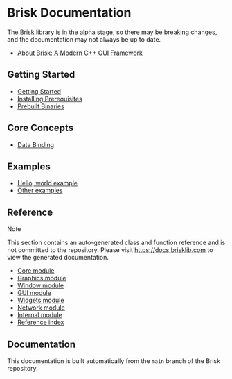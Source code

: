 # Brisk Documentation

The Brisk library is in the alpha stage, so there may be breaking changes, and the documentation may not always be up to date.

* [About Brisk: A Modern C++ GUI Framework](about.md)

## Getting Started

* [Getting Started](getting_started.md)
* [Installing Prerequisites](prerequisites.md)
* [Prebuilt Binaries](prebuilt_binaries.md)

## Core Concepts

* [Data Binding](binding.md)

## Examples

* [Hello, world example](hello_world.md)
* [Other examples](other_examples.md)

## Reference

> [!note] 
> This section contains an auto-generated class and function reference and is not committed to the repository. Please visit https://docs.brisklib.com to view the generated documentation.

* [Core module](auto/core.md)
* [Graphics module](auto/graphics.md)
* [Window module](auto/window.md)
* [GUI module](auto/gui.md)
* [Widgets module](auto/widgets.md)
* [Network module](auto/network.md)
* [Internal module](auto/internal.md)
* [Reference index](auto/refindex.md)

## Documentation

This documentation is built automatically from the `main` branch of the Brisk repository.
